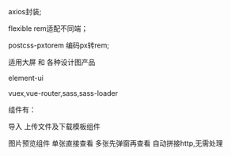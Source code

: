 axios封装;

flexible rem适配不同端；

postcss-pxtorem 编码px转rem; 

适用大屏 和 各种设计图产品

element-ui 

vuex,vue-router,sass,sass-loader

组件有：

导入 上传文件及下载模板组件 

图片预览组件 单张直接查看 多张先弹窗再查看 自动拼接http,无需处理
